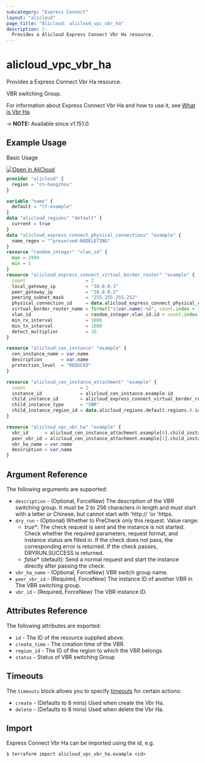 ```yaml
---
subcategory: "Express Connect"
layout: "alicloud"
page_title: "Alicloud: alicloud_vpc_vbr_ha"
description: |-
  Provides a Alicloud Express Connect Vbr Ha resource.
---
```


# alicloud_vpc_vbr_ha

Provides a Express Connect Vbr Ha resource.

VBR switching Group.

For information about Express Connect Vbr Ha and how to use it, see [What is Vbr Ha](https://www.alibabacloud.com/help/doc-detail/212629.html).

-> **NOTE:** Available since v1.151.0.

## Example Usage

Basic Usage

<div style="display: block;margin-bottom: 40px;"><div class="oics-button" style="float: right;position: absolute;margin-bottom: 10px;">
  <a href="https://api.aliyun.com/terraform?resource=alicloud_vpc_vbr_ha&exampleId=51a841d0-a62c-fd12-fbcc-92985eb2b611632d8845&activeTab=example&spm=docs.r.vpc_vbr_ha.0.51a841d0a6&intl_lang=EN_US" target="_blank">
    <img alt="Open in AliCloud" src="https://img.alicdn.com/imgextra/i1/O1CN01hjjqXv1uYUlY56FyX_!!6000000006049-55-tps-254-36.svg" style="max-height: 44px; max-width: 100%;">
  </a>
</div></div>

```terraform
provider "alicloud" {
  region = "cn-hangzhou"
}

variable "name" {
  default = "tf-example"
}
data "alicloud_regions" "default" {
  current = true
}
data "alicloud_express_connect_physical_connections" "example" {
  name_regex = "^preserved-NODELETING"
}
resource "random_integer" "vlan_id" {
  max = 2999
  min = 1
}
resource "alicloud_express_connect_virtual_border_router" "example" {
  count                      = 2
  local_gateway_ip           = "10.0.0.1"
  peer_gateway_ip            = "10.0.0.2"
  peering_subnet_mask        = "255.255.255.252"
  physical_connection_id     = data.alicloud_express_connect_physical_connections.example.connections[count.index].id
  virtual_border_router_name = format("${var.name}-%d", count.index + 1)
  vlan_id                    = random_integer.vlan_id.id + count.index
  min_rx_interval            = 1000
  min_tx_interval            = 1000
  detect_multiplier          = 10
}

resource "alicloud_cen_instance" "example" {
  cen_instance_name = var.name
  description       = var.name
  protection_level  = "REDUCED"
}

resource "alicloud_cen_instance_attachment" "example" {
  count                    = 2
  instance_id              = alicloud_cen_instance.example.id
  child_instance_id        = alicloud_express_connect_virtual_border_router.example[count.index].id
  child_instance_type      = "VBR"
  child_instance_region_id = data.alicloud_regions.default.regions.0.id
}

resource "alicloud_vpc_vbr_ha" "example" {
  vbr_id      = alicloud_cen_instance_attachment.example[0].child_instance_id
  peer_vbr_id = alicloud_cen_instance_attachment.example[1].child_instance_id
  vbr_ha_name = var.name
  description = var.name
}
```

## Argument Reference

The following arguments are supported:
* `description` - (Optional, ForceNew) The description of the VBR switching group.
It must be 2 to 256 characters in length and must start with a letter or Chinese, but cannot start with 'http:// 'or 'https.
* `dry_run` - (Optional) Whether to PreCheck only this request. Value range:
  - *true**: The check request is sent and the instance is not started. Check whether the required parameters, request format, and instance status are filled in. If the check does not pass, the corresponding error is returned. If the check passes, DRYRUN.SUCCESS is returned.
  - *false** (default): Send a normal request and start the instance directly after passing the check.
* `vbr_ha_name` - (Optional, ForceNew) VBR switch group name.
* `peer_vbr_id` - (Required, ForceNew) The instance ID of another VBR in The VBR switching group.
* `vbr_id` - (Required, ForceNew) The VBR instance ID.

## Attributes Reference

The following attributes are exported:
* `id` - The ID of the resource supplied above.
* `create_time` - The creation time of the VBR.
* `region_id` - The ID of the region to which the VBR belongs.
* `status` - Status of VBR switching Group

## Timeouts

The `timeouts` block allows you to specify [timeouts](https://developer.hashicorp.com/terraform/language/resources/syntax#operation-timeouts) for certain actions:
* `create` - (Defaults to 8 mins) Used when create the Vbr Ha.
* `delete` - (Defaults to 8 mins) Used when delete the Vbr Ha.

## Import

Express Connect Vbr Ha can be imported using the id, e.g.

```shell
$ terraform import alicloud_vpc_vbr_ha.example <id>
```
